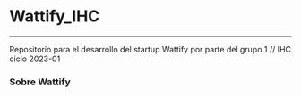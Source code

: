 # Wattify_IHC
------------------------------------------------------------------------------------------------------------
Repositorio para el desarrollo del startup Wattify por parte del grupo 1 // IHC ciclo 2023-01

### Sobre Wattify
